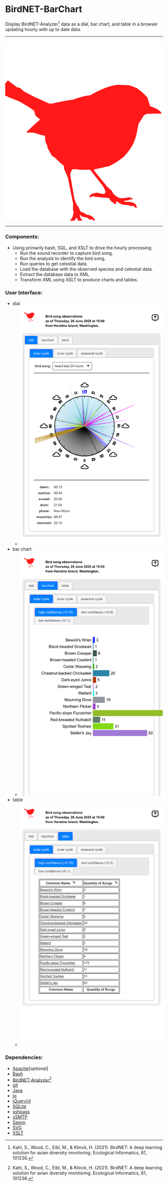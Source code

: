 # BirdNET-BarChart

Display BirdNET-Analyzer[^1] data as a dial, bar chart, and table in a browser updating hourly with up to date data.

---

![dacracot/BirdNET-BarChart](web/grfx/svg/bird.svg)

---

### Components:

* Using primarily bash, SQL, and XSLT to drive the hourly processing.
	* Run the sound recorder to capture bird song.
	* Run the analysis to identify the bird song.
	* Run queries to get celestial data.
	* Load the database with the observed species and celestial data.
	* Extract the database data to XML.
	* Transform XML using XSLT to produce charts and tables.

### User Interface:

* dial
	* ![dial](web/grfx/png/dialShot.png)
* bar chart
	* ![bar chart](web/grfx/png/barChartShot.png)
* table
	* ![table](web/grfx/png/tableShot.png)

### Dependencies:

* [Apache](https://projects.apache.org/project.html?httpd-http_server)[optional]
* [Bash](https://linuxconfig.org/bash-scripting-tutorial-for-beginners)
* [BirdNET-Analyzer](https://github.com/kahst/BirdNET-Analyzer)[^1]
* [git](https://git-scm.com)
* [Java](https://www.java.com/)
* [jq](https://jqlang.org)
* [jQueryUI](https://jqueryui.com)
* [SQLite](https://sqlite.org/)
* [sshpass](https://stackoverflow.com/questions/12202587/automatically-enter-ssh-password-with-script)
* [sSMTP](https://packages.debian.org/source/unstable/ssmtp)
* [Saxon](https://www.saxonica.com/welcome/welcome.xml)
* [SVG](https://www.w3schools.com/graphics/svg_intro.asp)
* [XSLT](https://www.w3schools.com/xml/xsl_intro.asp)

[^1]:Kahl, S., Wood, C., Eibl, M., & Klinck, H. (2021). BirdNET: A deep learning solution for avian diversity monitoring. Ecological Informatics, 61, 101236.